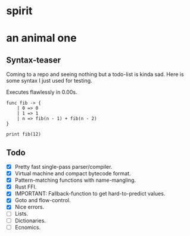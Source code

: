 # spirit
# an animal one

## Syntax-teaser

Coming to a repo and seeing nothing but a todo-list is kinda sad. Here is some syntax I just used for testing.

Executes flawlessly in 0.00s.

```
func fib -> {
    | 0 => 0
    | 1 => 1
    | n => fib(n - 1) + fib(n - 2)
}

print fib(12)
```

## Todo

- [x] Pretty fast single-pass parser/compiler.
- [x] Virtual machine and compact bytecode format.
- [x] Pattern-matching functions with name-mangling.
- [x] Rust FFI.
- [x] IMPORTANT: Fallback-function to get hard-to-predict values.
- [x] Goto and flow-control.
- [x] Nice errors.
- [ ] Lists.
- [ ] Dictionaries.
- [ ] Ecnomics.